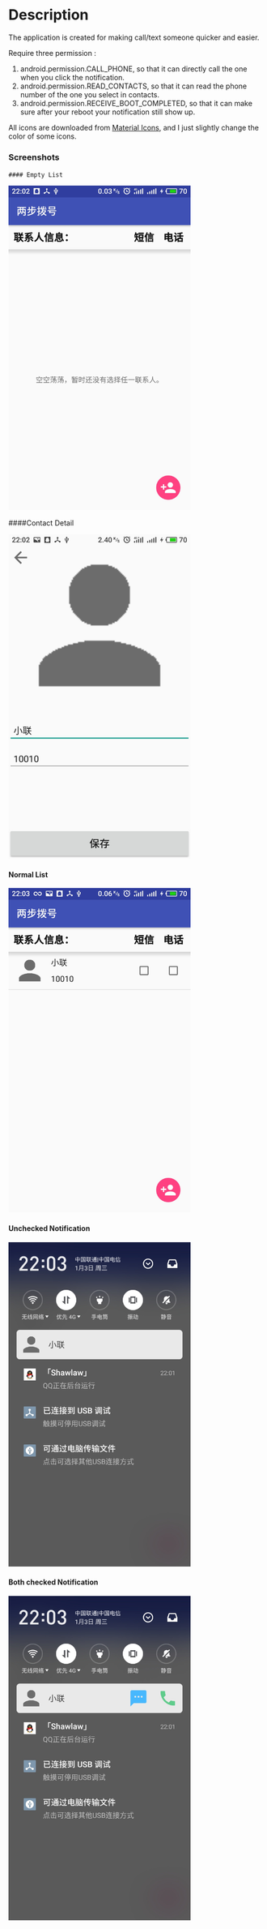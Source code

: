 # Description

The application is created for making call/text someone quicker and easier.

Require three permission :

1. android.permission.CALL_PHONE, so that it can directly call the one when you click the notification.
2. android.permission.READ_CONTACTS, so that it can read the phone number of the one you select in contacts.
3. android.permission.RECEIVE_BOOT_COMPLETED, so that it can make sure after your reboot your notification still show up.

All icons are downloaded from [Material Icons](https://material.io/icons/), and I just slightly change the color of some icons.



### Screenshots

	#### Empty List

<img src="./readmeImgs/emptyList.jpg" width="360px" height="640px" alt="Empty list"/>

####Contact Detail

<img src="./readmeImgs/contactDetail.jpg" width="360px" height="640px" alt="Contact Detail"/>

#### Normal List

<img src="./readmeImgs/normalList.jpg" width="360px" height="640px" alt="Normal list"/>

#### Unchecked Notification

<img src="./readmeImgs/uncheckedNotification.jpg" width="360px" height="640px" alt="Unchecked Notification"/>

#### Both checked Notification

<img src="./readmeImgs/bothCheckedNotification.jpg" width="360px" height="640px" alt="Both checked Notification"/>

